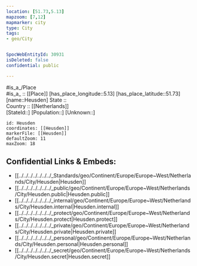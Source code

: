 ```yaml
---
location: [51.73,5.13] 
mapzoom: [7,12] 
mapmarker: city 
type: City
tags:
- geo/City


SpocWebEntityId: 30931
isDeleted: false
confidential: public

---
```

#is_a_/Place  
#is_a_ :: [[Place]] 
[has_place_longitude::5.13] 
[has_place_latitude::51.73] 
[name::Heusden] 
State ::  
Country :: [[Netherlands]]  
[StateId::] 
[Population::] 
[Unknown::] 


```leaflet
id: Heusden
coordinates: [[Heusden]] 
markerFile: [[Heusden]] 
defaultZoom: 11 
maxZoom: 18
```


## Confidential Links & Embeds: 
- [[../../../../../../../_Standards/geo/Continent/Europe/Europe~West/Netherlands/City/Heusden|Heusden]] 
- [[../../../../../../../_public/geo/Continent/Europe/Europe~West/Netherlands/City/Heusden.public|Heusden.public]] 
- [[../../../../../../../_internal/geo/Continent/Europe/Europe~West/Netherlands/City/Heusden.internal|Heusden.internal]] 
- [[../../../../../../../_protect/geo/Continent/Europe/Europe~West/Netherlands/City/Heusden.protect|Heusden.protect]] 
- [[../../../../../../../_private/geo/Continent/Europe/Europe~West/Netherlands/City/Heusden.private|Heusden.private]] 
- [[../../../../../../../_personal/geo/Continent/Europe/Europe~West/Netherlands/City/Heusden.personal|Heusden.personal]] 
- [[../../../../../../../_secret/geo/Continent/Europe/Europe~West/Netherlands/City/Heusden.secret|Heusden.secret]] 
